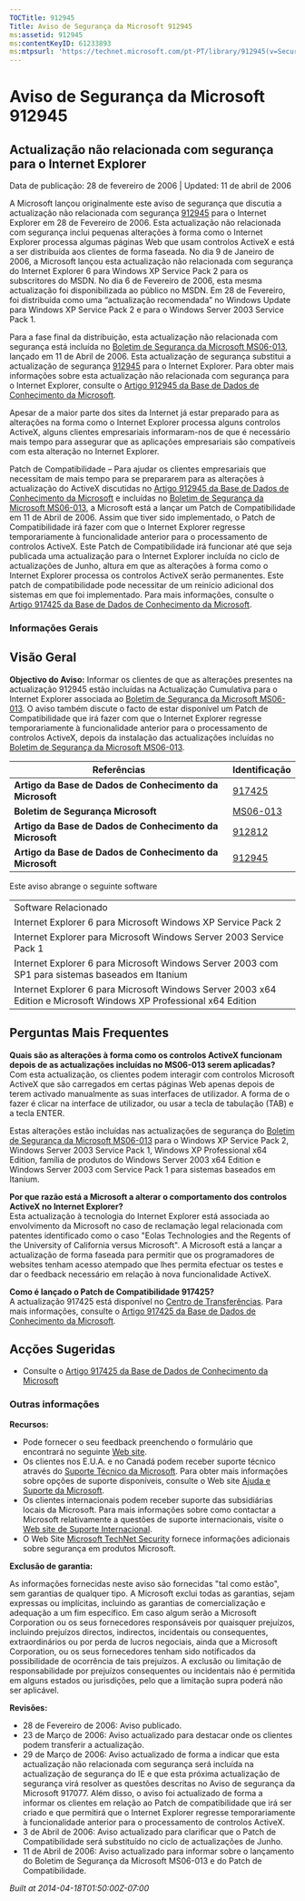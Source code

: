 ```yaml
---
TOCTitle: 912945
Title: Aviso de Segurança da Microsoft 912945
ms:assetid: 912945
ms:contentKeyID: 61233893
ms:mtpsurl: 'https://technet.microsoft.com/pt-PT/library/912945(v=Security.10)'
---
```




Aviso de Segurança da Microsoft 912945
======================================

Actualização não relacionada com segurança para o Internet Explorer
-------------------------------------------------------------------

Data de publicação: 28 de fevereiro de 2006 | Updated: 11 de abril de 2006

A Microsoft lançou originalmente este aviso de segurança que discutia a actualização não relacionada com segurança [912945](http://support.microsoft.com/kb/912945) para o Internet Explorer em 28 de Fevereiro de 2006. Esta actualização não relacionada com segurança inclui pequenas alterações à forma como o Internet Explorer processa algumas páginas Web que usam controlos ActiveX e está a ser distribuída aos clientes de forma faseada. No dia 9 de Janeiro de 2006, a Microsoft lançou esta actualização não relacionada com segurança do Internet Explorer 6 para Windows XP Service Pack 2 para os subscritores do MSDN. No dia 6 de Fevereiro de 2006, esta mesma actualização foi disponibilizada ao público no MSDN. Em 28 de Fevereiro, foi distribuída como uma “actualização recomendada” no Windows Update para Windows XP Service Pack 2 e para o Windows Server 2003 Service Pack 1.

Para a fase final da distribuição, esta actualização não relacionada com segurança está incluída no [Boletim de Segurança da Microsoft MS06-013](http://go.microsoft.com/fwlink/?linkid=62568), lançado em 11 de Abril de 2006. Esta actualização de segurança substitui a actualização de segurança [912945](http://support.microsoft.com/kb/912945) para o Internet Explorer. Para obter mais informações sobre esta actualização não relacionada com segurança para o Internet Explorer, consulte o [Artigo 912945 da Base de Dados de Conhecimento da Microsoft](http://support.microsoft.com/kb/912945).

Apesar de a maior parte dos sites da Internet já estar preparado para as alterações na forma como o Internet Explorer processa alguns controlos ActiveX, alguns clientes empresariais informaram-nos de que é necessário mais tempo para assegurar que as aplicações empresariais são compatíveis com esta alteração no Internet Explorer.

Patch de Compatibilidade – Para ajudar os clientes empresariais que necessitam de mais tempo para se prepararem para as alterações à actualização do ActiveX discutidas no [Artigo 912945 da Base de Dados de Conhecimento da Microsoft](http://support.microsoft.com/kb/912945) e incluídas no [Boletim de Segurança da Microsoft MS06-013](http://go.microsoft.com/fwlink/?linkid=62568), a Microsoft está a lançar um Patch de Compatibilidade em 11 de Abril de 2006. Assim que tiver sido implementado, o Patch de Compatibilidade irá fazer com que o Internet Explorer regresse temporariamente à funcionalidade anterior para o processamento de controlos ActiveX. Este Patch de Compatibilidade irá funcionar até que seja publicada uma actualização para o Internet Explorer incluída no ciclo de actualizações de Junho, altura em que as alterações à forma como o Internet Explorer processa os controlos ActiveX serão permanentes. Este patch de compatibilidade pode necessitar de um reinício adicional dos sistemas em que foi implementado. Para mais informações, consulte o [Artigo 917425 da Base de Dados de Conhecimento da Microsoft](http://support.microsoft.com/kb/917425).

### Informações Gerais

Visão Geral
-----------


**Objectivo do Aviso:** Informar os clientes de que as alterações presentes na actualização 912945 estão incluídas na Actualização Cumulativa para o Internet Explorer associada ao [Boletim de Segurança da Microsoft MS06-013](http://go.microsoft.com/fwlink/?linkid=62568). O aviso também discute o facto de estar disponível um Patch de Compatibilidade que irá fazer com que o Internet Explorer regresse temporariamente à funcionalidade anterior para o processamento de controlos ActiveX, depois da instalação das actualizações incluídas no [Boletim de Segurança da Microsoft MS06-013](http://go.microsoft.com/fwlink/?linkid=62568).

| Referências                                              | Identificação                                            |
|----------------------------------------------------------|----------------------------------------------------------|
| **Artigo da Base de Dados de Conhecimento da Microsoft** | [917425](http://support.microsoft.com/kb/917425)         |
| **Boletim de Segurança Microsoft**                       | [MS06-013](http://go.microsoft.com/fwlink/?linkid=62568) |
| **Artigo da Base de Dados de Conhecimento da Microsoft** | [912812](http://support.microsoft.com/kb/912812)         |
| **Artigo da Base de Dados de Conhecimento da Microsoft** | [912945](http://support.microsoft.com/kb/912945)         |

Este aviso abrange o seguinte software

|                                                                                                                    |
|--------------------------------------------------------------------------------------------------------------------|
| Software Relacionado                                                                                               |
| Internet Explorer 6 para Microsoft Windows XP Service Pack 2                                                       |
| Internet Explorer para Microsoft Windows Server 2003 Service Pack 1                                                |
| Internet Explorer 6 para Microsoft Windows Server 2003 com SP1 para sistemas baseados em Itanium                   |
| Internet Explorer 6 para Microsoft Windows Server 2003 x64 Edition e Microsoft Windows XP Professional x64 Edition |

Perguntas Mais Frequentes
-------------------------


**Quais são as alterações à forma como os controlos ActiveX funcionam depois de as actualizações incluídas no MS06-013 serem aplicadas?**  
Com esta actualização, os clientes podem interagir com controlos Microsoft ActiveX que são carregados em certas páginas Web apenas depois de terem activado manualmente as suas interfaces de utilizador. A forma de o fazer é clicar na interface de utilizador, ou usar a tecla de tabulação (TAB) e a tecla ENTER.

Estas alterações estão incluídas nas actualizações de segurança do [Boletim de Segurança da Microsoft MS06-013](http://go.microsoft.com/fwlink/?linkid=62568) para o Windows XP Service Pack 2, Windows Server 2003 Service Pack 1, Windows XP Professional x64 Edition, família de produtos do Windows Server 2003 x64 Edition e Windows Server 2003 com Service Pack 1 para sistemas baseados em Itanium.

**Por que razão está a Microsoft a alterar o comportamento dos controlos ActiveX no Internet Explorer?**  
Esta actualização à tecnologia do Internet Explorer está associada ao envolvimento da Microsoft no caso de reclamação legal relacionada com patentes identificado como o caso "Eolas Technologies and the Regents of the University of California versus Microsoft". A Microsoft está a lançar a actualização de forma faseada para permitir que os programadores de websites tenham acesso atempado que lhes permita efectuar os testes e dar o feedback necessário em relação à nova funcionalidade ActiveX.

**Como é lançado o Patch de Compatibilidade 917425?**  
A actualização 917425 está disponível no [Centro de Transferências](http://www.microsoft.com/downloads/). Para mais informações, consulte o [Artigo 917425 da Base de Dados de Conhecimento da Microsoft](http://support.microsoft.com/kb/917425).

Acções Sugeridas
----------------


-   Consulte o [Artigo 917425 da Base de Dados de Conhecimento da Microsoft](http://support.microsoft.com/kb/917425)

### Outras informações

**Recursos:**

-   Pode fornecer o seu feedback preenchendo o formulário que encontrará no seguinte [Web site](https://support.microsoft.com/common/survey.aspx?scid=sw;en;1257&amp;showpage=1&amp;ws=technet&amp;sd=tech).
-   Os clientes nos E.U.A. e no Canadá podem receber suporte técnico através do [Suporte Técnico da Microsoft](http://go.microsoft.com/fwlink/?linkid=21131). Para obter mais informações sobre opções de suporte disponíveis, consulte o Web site [Ajuda e Suporte da Microsoft](http://support.microsoft.com/).
-   Os clientes internacionais podem receber suporte das subsidiárias locais da Microsoft. Para mais informações sobre como contactar a Microsoft relativamente a questões de suporte internacionais, visite o [Web site de Suporte Internacional](http://go.microsoft.com/fwlink/?linkid=21155).
-   O Web Site [Microsoft TechNet Security](http://go.microsoft.com/fwlink/?linkid=21132) fornece informações adicionais sobre segurança em produtos Microsoft.

**Exclusão de garantia:**

As informações fornecidas neste aviso são fornecidas "tal como estão", sem garantias de qualquer tipo. A Microsoft exclui todas as garantias, sejam expressas ou implícitas, incluindo as garantias de comercialização e adequação a um fim específico. Em caso algum serão a Microsoft Corporation ou os seus fornecedores responsáveis por quaisquer prejuízos, incluindo prejuízos directos, indirectos, incidentais ou consequentes, extraordinários ou por perda de lucros negociais, ainda que a Microsoft Corporation, ou os seus fornecedores tenham sido notificados da possibilidade de ocorrência de tais prejuízos. A exclusão ou limitação de responsabilidade por prejuízos consequentes ou incidentais não é permitida em alguns estados ou jurisdições, pelo que a limitação supra poderá não ser aplicável.

**Revisões:**

-   28 de Fevereiro de 2006: Aviso publicado.
-   23 de Março de 2006: Aviso actualizado para destacar onde os clientes podem transferir a actualização.
-   29 de Março de 2006: Aviso actualizado de forma a indicar que esta actualização não relacionada com segurança será incluída na actualização de segurança do IE e que esta próxima actualização de segurança virá resolver as questões descritas no Aviso de segurança da Microsoft 917077. Além disso, o aviso foi actualizado de forma a informar os clientes em relação ao Patch de compatibilidade que irá ser criado e que permitirá que o Internet Explorer regresse temporariamente à funcionalidade anterior para o processamento de controlos ActiveX.
-   3 de Abril de 2006: Aviso actualizado para clarificar que o Patch de Compatibilidade será substituído no ciclo de actualizações de Junho.
-   11 de Abril de 2006: Aviso actualizado para informar sobre o lançamento do Boletim de Segurança da Microsoft MS06-013 e do Patch de Compatibilidade.

*Built at 2014-04-18T01:50:00Z-07:00*
